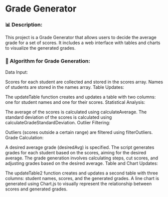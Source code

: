 # Grade Generator

### 📊 Description:
This project is a Grade Generator that allows users to decide the average grade for a set of scores. It includes a web interface with tables and charts to visualize the generated grades.

### 🔧 Algorithm for Grade Generation:

Data Input:

Scores for each student are collected and stored in the scores array.
Names of students are stored in the names array.
Table Updates:

The updateTable function creates and updates a table with two columns: one for student names and one for their scores.
Statistical Analysis:

The average of the scores is calculated using calculateAverage.
The standard deviation of the scores is calculated using calculateGradeStandardDeviation.
Outlier Filtering:

Outliers (scores outside a certain range) are filtered using filterOutliers.
Grade Calculation:

A desired average grade (desiredAvg) is specified.
The script generates grades for each student based on the scores, aiming for the desired average.
The grade generation involves calculating steps, cut scores, and adjusting grades based on the desired average.
Table and Chart Updates:

The updateTable2 function creates and updates a second table with three columns: student names, scores, and the generated grades.
A line chart is generated using Chart.js to visually represent the relationship between scores and generated grades.
